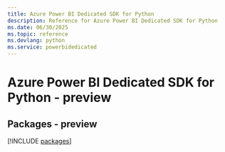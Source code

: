 ```yaml
---
title: Azure Power BI Dedicated SDK for Python
description: Reference for Azure Power BI Dedicated SDK for Python
ms.date: 06/30/2025
ms.topic: reference
ms.devlang: python
ms.service: powerbidedicated
---
```

# Azure Power BI Dedicated SDK for Python - preview
## Packages - preview
[!INCLUDE [packages](power-bi-dedicated-index.md)]